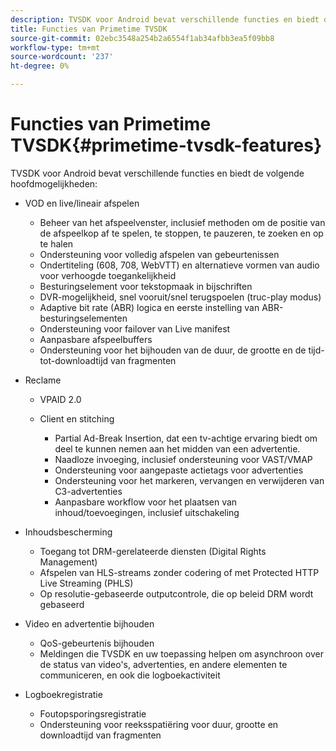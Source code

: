 ```yaml
---
description: TVSDK voor Android bevat verschillende functies en biedt de volgende hoofdmogelijkheden
title: Functies van Primetime TVSDK
source-git-commit: 02ebc3548a254b2a6554f1ab34afbb3ea5f09bb8
workflow-type: tm+mt
source-wordcount: '237'
ht-degree: 0%

---
```


# Functies van Primetime TVSDK{#primetime-tvsdk-features}

TVSDK voor Android bevat verschillende functies en biedt de volgende hoofdmogelijkheden:

* VOD en live/lineair afspelen

   * Beheer van het afspeelvenster, inclusief methoden om de positie van de afspeelkop af te spelen, te stoppen, te pauzeren, te zoeken en op te halen
   * Ondersteuning voor volledig afspelen van gebeurtenissen
   * Ondertiteling (608, 708, WebVTT) en alternatieve vormen van audio voor verhoogde toegankelijkheid
   * Besturingselement voor tekstopmaak in bijschriften
   * DVR-mogelijkheid, snel vooruit/snel terugspoelen (truc-play modus)
   * Adaptive bit rate (ABR) logica en eerste instelling van ABR-besturingselementen
   * Ondersteuning voor failover van Live manifest
   * Aanpasbare afspeelbuffers
   * Ondersteuning voor het bijhouden van de duur, de grootte en de tijd-tot-downloadtijd van fragmenten

* Reclame

   * VPAID 2.0
   * Client en stitching

      * Partial Ad-Break Insertion, dat een tv-achtige ervaring biedt om deel te kunnen nemen aan het midden van een advertentie.
      * Naadloze invoeging, inclusief ondersteuning voor VAST/VMAP
      * Ondersteuning voor aangepaste actietags voor advertenties
      * Ondersteuning voor het markeren, vervangen en verwijderen van C3-advertenties
      * Aanpasbare workflow voor het plaatsen van inhoud/toevoegingen, inclusief uitschakeling

* Inhoudsbescherming

   * Toegang tot DRM-gerelateerde diensten (Digital Rights Management)
   * Afspelen van HLS-streams zonder codering of met Protected HTTP Live Streaming (PHLS)
   * Op resolutie-gebaseerde outputcontrole, die op beleid DRM wordt gebaseerd

* Video en advertentie bijhouden

   * QoS-gebeurtenis bijhouden
   * Meldingen die TVSDK en uw toepassing helpen om asynchroon over de status van video&#39;s, advertenties, en andere elementen te communiceren, en ook die logboekactiviteit

* Logboekregistratie

   * Foutopsporingsregistratie
   * Ondersteuning voor reeksspatiëring voor duur, grootte en downloadtijd van fragmenten
